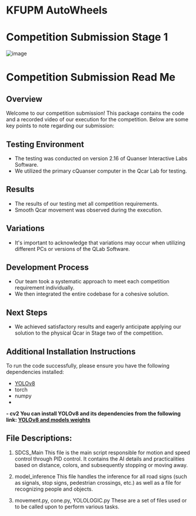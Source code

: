 # KFUPM AutoWheels
# Competition Submission Stage 1
![image](https://github.com/SulimanSalih/KFUPMAUTOWHEELS--Stage1/assets/108358496/d6eec892-a7b1-4839-b83c-e7ed3c3dcf50)

# Competition Submission Read Me

## Overview
Welcome to our competition submission! This package contains the code and a recorded video of our execution for the competition. Below are some key points to note regarding our submission:

## Testing Environment
- The testing was conducted on version 2.16 of Quanser Interactive Labs Software.
- We utilized the primary cQuanser computer in the Qcar Lab for testing.

## Results
- The results of our testing met all competition requirements.
- Smooth Qcar movement was observed during the execution.

## Variations
- It's important to acknowledge that variations may occur when utilizing different PCs or versions of the QLab Software.

## Development Process
- Our team took a systematic approach to meet each competition requirement individually.
- We then integrated the entire codebase for a cohesive solution.

## Next Steps
- We achieved satisfactory results and eagerly anticipate applying our solution to the physical Qcar in Stage two of the competition.

## Additional Installation Instructions
To run the code successfully, please ensure you have the following dependencies installed:
- [YOLOv8](https://docs.ultralytics.com/quickstart/)
- torch
- numpy
- 
**- cv2
You can install YOLOv8 and its dependencies from the following link:
[YOLOv8 and models weights](https://drive.google.com/drive/folders/1a5cZfxemTJMMAq51wtCSkZUDMenIBbD6?usp=sharing)**
## File Descriptions:
1. SDCS_Main
   This file is the main script responsible for motion and speed control through PID control. It contains the AI details and practicalities based on distance, colors, and subsequently stopping or moving away.

2. model_inference
   This file handles the inference for all road signs (such as signals, stop signs, pedestrian crossings, etc.) as well as a file for recognizing people and objects.

3. movement.py, cone.py, YOLOLOGIC.py
   These are a set of files used or to be called upon to perform various tasks.
